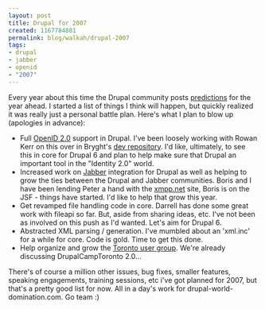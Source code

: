 ```yaml
--- 
layout: post
title: Drupal for 2007
created: 1167784881
permalink: blog/walkah/drupal-2007
tags: 
- drupal
- jabber
- openid
- "2007"
---
```

<p>Every year about this time the Drupal community posts <a href="http://drupal.org/node/105423">predictions</a> for the year ahead. I started a list of things I think will happen, but quickly realized it was really just a personal battle plan. Here's what I plan to blow up (apologies in advance):</p>
<ul>
<li>Full <a href="http://openid.net/">OpenID 2.0</a> support in Drupal. I've been loosely working with Rowan Kerr on this over in Bryght's <a href="https://svn.bryght.com/dev">dev repository</a>. I'd like, ultimately, to see this in core for Drupal 6 and plan to help make sure that Drupal an important tool in the "Identity 2.0" world.</li>
<li>Increased work on <a href="http://jabber.org/">Jabber</a> integration for Drupal as well as helping to grow the ties between the Drupal and Jabber communities. Boris and I have been lending Peter a hand with the <a href="http://xmpp.net/">xmpp.net</a> site, Boris is on the JSF - things have started. I'd like to help that grow this year.</li>
<li>Get revamped file handling code in core. Darrell has done some great work with fileapi so far. But, aside from sharing ideas, etc. I've not been as involved on this push as I'd wanted. Let's aim for Drupal 6.</li>
<li>Abstracted XML parsing / generation. I've mumbled about an 'xml.inc' for a while for core. Code is gold. Time to get this done.</li>
<li>Help organize and grow the <a href="http://groups.drupal.org/toronto">Toronto user group</a>. We're already discussing DrupalCampToronto 2.0...</li>
</ul>
<p>There's of course a million other issues, bug fixes, smaller features, speaking engagements, training sessions, etc i've got planned for 2007, but that's a pretty good list for now. All in a day's work for drupal-world-domination.com. Go team :)</p>
